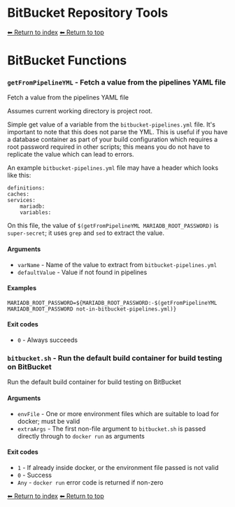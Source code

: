 # BitBucket Repository Tools

[⬅ Return to index](index.md)
[⬅ Return to top](../index.md)

# BitBucket Functions


### `getFromPipelineYML` - Fetch a value from the pipelines YAML file

Fetch a value from the pipelines YAML file

Assumes current working directory is project root.

Simple get value of a variable from the `bitbucket-pipelines.yml` file. It's important to note that
this does not parse the YML. This is useful if
you have a database container as part of your build configuration which requires a root password
required in other scripts; this means you do not have to replicate the value which can lead to errors.

An example `bitbucket-pipelines.yml` file may have a header which looks like this:

    definitions:
    caches:
    services:
        mariadb:
        variables:

On this file, the value of `$(getFromPipelineYML MARIADB_ROOT_PASSWORD)` is `super-secret`; it uses `grep` and `sed` to extract the value.

#### Arguments

- `varName` - Name of the value to extract from `bitbucket-pipelines.yml`
- `defaultValue` - Value if not found in pipelines

#### Examples

    MARIADB_ROOT_PASSWORD=${MARIADB_ROOT_PASSWORD:-$(getFromPipelineYML MARIADB_ROOT_PASSWORD not-in-bitbucket-pipelines.yml)}

#### Exit codes

- `0` - Always succeeds

### `bitbucket.sh` - Run the default build container for build testing on BitBucket

Run the default build container for build testing on BitBucket

#### Arguments

- `envFile` - One or more environment files which are suitable to load for docker; must be valid
- `extraArgs` - The first non-file argument to `bitbucket.sh` is passed directly through to `docker run` as arguments

#### Exit codes

- `1` - If already inside docker, or the environment file passed is not valid
- `0` - Success
- `Any` - `docker run` error code is returned if non-zero

[⬅ Return to index](index.md)
[⬅ Return to top](../index.md)